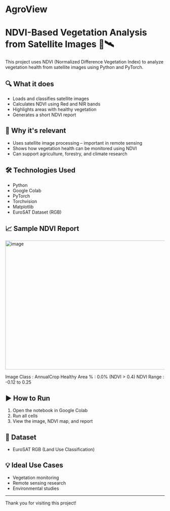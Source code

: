 # AgroView
# NDVI-Based Vegetation Analysis from Satellite Images 🌱🛰️

This project uses NDVI (Normalized Difference Vegetation Index) to analyze vegetation health from satellite images using Python and PyTorch.

## 🔍 What it does
- Loads and classifies satellite images
- Calculates NDVI using Red and NIR bands
- Highlights areas with healthy vegetation
- Generates a short NDVI report

## 📌 Why it's relevant
- Uses satellite image processing – important in remote sensing
- Shows how vegetation health can be monitored using NDVI
- Can support agriculture, forestry, and climate research

## 🛠️ Technologies Used
- Python
- Google Colab
- PyTorch
- Torchvision
- Matplotlib
- EuroSAT Dataset (RGB)

## 📈 Sample NDVI Report

  <img width="1184" height="407" alt="image" src="https://github.com/user-attachments/assets/af25df58-2a91-4327-9aca-19982171e967" />
  
 Image Class : AnnualCrop
 Healthy Area % : 0.0% (NDVI > 0.4)
 NDVI Range : -0.12 to 0.25

## ▶️ How to Run
1. Open the notebook in Google Colab
2. Run all cells
3. View the image, NDVI map, and report

## 📁 Dataset
- EuroSAT RGB (Land Use Classification)

## 💡 Ideal Use Cases
- Vegetation monitoring
- Remote sensing research
- Environmental studies

---

Thank you for visiting this project!
